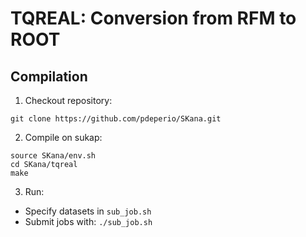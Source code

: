 # TQREAL: Conversion from RFM to ROOT

## Compilation

1. Checkout repository:
```
git clone https://github.com/pdeperio/SKana.git
```

2. Compile on sukap:
```
source SKana/env.sh
cd SKana/tqreal
make
```

3. Run:

* Specify datasets in ```sub_job.sh```
* Submit jobs with: ```./sub_job.sh```
